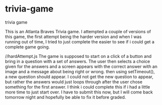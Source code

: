 # trivia-game
trivia game

This is an Atlanta Braves Trivia game. I attempted a couple of versions of this game, the first attempt being the harder version and when I was running out of time, I tried to just complete the easier to see if i could get a complete game going. 

//hardAttempt.js 
The game is supposed to start on a click of a button and bring in a question with a set of answers. The user then selects a choice given for the answers and a screen appears with the correct answer with an image and a message about being right or wrong. then using setTimeout(), a new question should appear. I could not get the new question to appear, but rather the answers would just loops through after the user chose something for the first answer. I think i could complete this if i had a little more time to just start over. I have to submit this now, but I will come back tomorrow night and hopefully be able to fix it before graded. 

